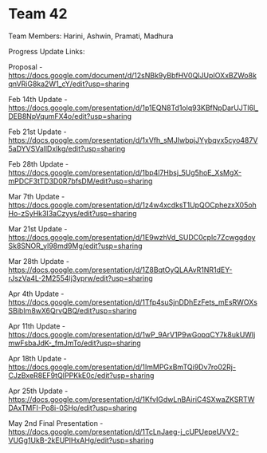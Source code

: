 # Team 42
Team Members: Harini, Ashwin, Pramati, Madhura   

Progress Update Links:

Proposal - https://docs.google.com/document/d/12sNBk9yBbfHV0QIJUpIOXxBZWo8kqnVRiG8ka2W1_cY/edit?usp=sharing    

Feb 14th Update - https://docs.google.com/presentation/d/1p1EQN8Td1olq93KBfNpDarUJTl6l_DEB8NpVqumFX4o/edit?usp=sharing   

Feb 21st Update - https://docs.google.com/presentation/d/1xVfh_sMJIwbpjJYybqvx5cyo487V5aDYVSVallDxIkg/edit?usp=sharing

Feb 28th Update - https://docs.google.com/presentation/d/1bp4l7Hbsj_5Ug5hoE_XsMgX-mPDCF3tTD3D0R7bfsDM/edit?usp=sharing

Mar 7th Update - https://docs.google.com/presentation/d/1z4w4xcdksT1UpQOCphezxX05ohHo-zSyHk3I3aCzyys/edit?usp=sharing

Mar 21st Update - https://docs.google.com/presentation/d/1E9wzhVd_SUDC0cplc7ZcwggdoySk8SNOR_yl98md9Mg/edit?usp=sharing

Mar 28th Update - https://docs.google.com/presentation/d/1Z8BqtOyQLAAvR1NR1dEY-rJszVa4L-2M2554lj3yprw/edit?usp=sharing

Apr 4th Update - https://docs.google.com/presentation/d/1Tfp4suSjnDDhEzFets_mEsRWOXsSBibIm8wX6QrvQBQ/edit?usp=sharing

Apr 11th Update - https://docs.google.com/presentation/d/1wP_9ArV1P9wGopqCY7k8ukUWIjmwFsbaJdK-_fmJmTo/edit?usp=sharing

Apr 18th Update - https://docs.google.com/presentation/d/1ImMPGxBmTQi9Dv7ro02Rj-CJzBxeR8EF9tQIPPKkE0c/edit?usp=sharing

Apr 25th Update - https://docs.google.com/presentation/d/1KfvIGdwLnBAiriC4SXwaZKSRTWDAxTMFI-Po8i-0SHo/edit?usp=sharing

May 2nd Final Presentation - https://docs.google.com/presentation/d/1TcLnJaeg-j_cUPUepeUVV2-VUGg1UkB-2kEUPlHxAHg/edit?usp=sharing 
